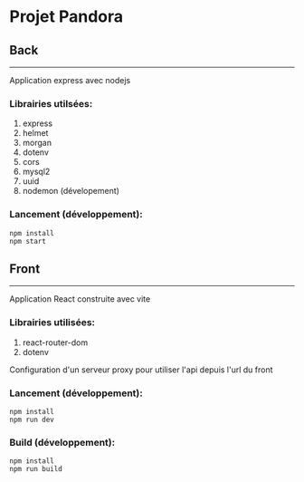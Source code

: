 # Projet Pandora

## Back
---
Application express avec nodejs

### Librairies utilsées:
1. express
2. helmet
3. morgan
4. dotenv
5. cors
6. mysql2
7. uuid
8. nodemon (dévelopement)


### Lancement (développement):
```
npm install
npm start
```

## Front
---

Application React construite avec vite

### Librairies utilisées:
1. react-router-dom
2. dotenv

Configuration d'un serveur proxy pour utiliser l'api depuis l'url du front

### Lancement (développement):
```
npm install
npm run dev
```

### Build (développement):
```
npm install
npm run build
```